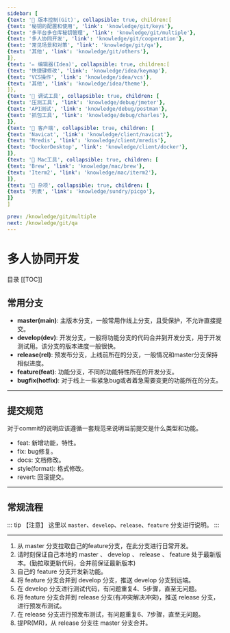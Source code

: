 ```yaml
---
sidebar: [
{text: '🚩 版本控制(Git)', collapsible: true, children:[
{text: '秘钥的配置和使用', 'link': 'knowledge/git/keys'},
{text: '多平台多仓库秘钥管理', 'link': 'knowledge/git/multiple'},
{text: '多人协同开发', 'link': 'knowledge/git/cooperation'},
{text: '常见场景和对策', 'link': 'knowledge/git/qa'},
{text: '其他', 'link': 'knowledge/git/others'},
]},
{text: '✏️ 编辑器(Idea)', collapsible: true, children:[
{text: '快捷键修改', 'link': 'knowledge/idea/keymap'},
{text: 'VCS操作', 'link': 'knowledge/idea/vcs'},
{text: '其他', 'link': 'knowledge/idea/theme'},
]},
{text: '🎁 调试工具', collapsible: true, children: [
{text: '压测工具', 'link': 'knowledge/debug/jmeter'},
{text: 'API测试', 'link': 'knowledge/debug/postman'},
{text: '抓包工具', 'link': 'knowledge/debug/charles'},
]},
{text: '🔭 客户端', collapsible: true, children: [
{text: 'Navicat', 'link': 'knowledge/client/navicat'},
{text: 'Mredis', 'link': 'knowledge/client/mredis'},
{text: 'DockerDesktop', 'link': 'knowledge/client/docker'},
]},
{text: '🍎 Mac工具', collapsible: true, children: [
{text: 'Brew', 'link': 'knowledge/mac/brew'},
{text: 'Iterm2', 'link': 'knowledge/mac/iterm2'},
]},
{text: '🌈 杂项', collapsible: true, children: [
{text: '列表', 'link': 'knowledge/sundry/picgo'},
]}
]

prev: /knowledge/git/multiple
next: /knowledge/git/qa
---
```


# 多人协同开发

目录
[[TOC]]

## 常用分支

- **master(main)**: 主版本分支，一般常用作线上分支，且受保护，不允许直接提交。
- **develop(dev)**: 开发分支，一般将功能分支的代码合并到开发分支，用于开发测试用。该分支的版本进度一般很快。
- **release(rel)**: 预发布分支，上线前所在的分支，一般情况和master分支保持相似进度。
- **feature(feat)**: 功能分支，不同的功能特性所在的开发分支。
- **bugfix(hotfix)**: 对于线上一些紧急bug或者着急需要变更的功能所在的分支。

---

## 提交规范

对于commit的说明应该遵循一套规范来说明当前提交是什么类型和功能。

- feat: 新增功能，特性。
- fix: bug修复。
- docs: 文档修改。
- style(format): 格式修改。
- revert: 回滚提交。

---

## 常规流程

::: tip 【注意】
这里以 `master`、`develop`、`release`、`feature` 分支进行说明。
:::

---

1. 从 master 分支拉取自己的feature分支，在此分支进行日常开发。
2. 请时刻保证自己本地的 master 、 develop 、 release 、 feature 处于最新版本。(勤拉取更新代码，合并前保证最新版本)
3. 自己的 feature 分支开发新功能。
4. 将 feature 分支合并到 develop 分支，推送 develop 分支到远端。
5. 在 develop 分支进行测试代码，有问题重复4、5步骤，直至无问题。
6. 将 feature 分支合并到 release 分支(有冲突解决冲突)，推送 release 分支，进行预发布测试。
7. 在 release 分支进行预发布测试，有问题重复6、7步骤，直至无问题。
8. 提PR(MR)，从 release 分支往 master 分支合并。
